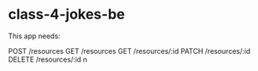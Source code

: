 # class-4-jokes-be

This app needs:

POST /resources
GET /resources
GET /resources/:id
PATCH /resources/:id
DELETE /resources/:id
n